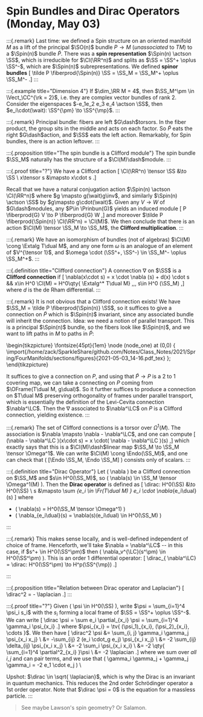# Spin Bundles and Dirac Operators (Monday, May 03)


:::{.remark}
Last time: we defined a Spin structure on an oriented manifold $M$ as a lift of the principal $\SO(n)$ bundle $P\to M$ (*unassociated* to $TM$) to a $\Spin(n)$ bundle $\tilde P$.
There was a **spin representation** $\Spin(n) \actson \SS$, which is irreducible for $\Cl(\RR^n)$ and splits as $\SS = \SS^+ \oplus \SS^-$, which are $\Spin(n)$ subrepresentations.
We defined **spinor bundles** 
\[
\tilde P \fiberprod{\Spin(n)} \SS = \SS_M = \SS_M^+ \oplus \SS_M^-
.\]
:::


:::{.example title="Dimension 4"}
If $\dim_\RR M = 4$, then $\SS_M^\pm \in \Vect_\CC^{\rk = 2}$, i.e. they are complex vector bundles of rank 2.
Consider the eigenspaces $-e_1e_2 e_3 e_4 \actson \SS$, then $e_i\cdot(\wait): \SS^{\pm} \to \SS^{\mp}$.
:::


:::{.remark}
Principal bundle: fibers are left $G\dash$torsors.
In the fiber product, the group sits in the middle and acts on each factor. 
So $\tilde P$ eats the right $G\dash$action, and $\SS$ eats the left action.
Remarkably, for Spin bundles, there is an action leftover.
:::


:::{.proposition title="The spin bundle is a Clifford module"}
The spin bundle $\SS_M$ naturally has the structure of a $\Cl(M)\dash$module.
:::


:::{.proof title="?"}
We have a Clifford action
\[
\Cl(\RR^n) \tensor \SS &\to \SS \\
x\tensor s &\mapsto x\cdot s
.\]

Recall that we have a natural conjugation action $\Spin(n) \actson \Cl(\RR^n)$ where $g \mapsto g(\wait)g\inv$, and similarly $\Spin(n) \actson \SS$ by $g\mapsto g\cdot(\wait)$.
Given any $V\to W$ of $G\dash$modules, any $P\in \Prinbun(G)$ yields an induced module 
\[
P \fiberprod{G} V \to P \fiberprod{G} W
,\]
and moreover $\tilde P \fiberprod{\Spin(n)} \Cl(\RR^n) = \Cl(M)$.
We then conclude that there is an action $\Cl(M) \tensor \SS_M \to \SS_M$, the **Clifford multiplication**.
:::


:::{.remark}
We have an isomorphism of bundles (not of algebras) $\Cl(M) \cong \Extalg T\dual M$, and any one form $\omega$ is an analogue of an element of $V^{\tensor 1}$, and $\omega \cdot (\SS^+, \SS^-) \in \SS_M^- \oplus \SS_M^+$.
:::


:::{.definition title="Clifford connection"}
A connection $\nabla$ on $\SS$ is a **Clifford connection** if 
\[
\nabla(x\cdot s) = x \cdot \nabla (s) + d(x) \cdot s 
&& x\in H^0 \Cl(M) = H^0\qty{ \Extalg^* T\dual M} ,\,\, s\in H^0 (\SS_M)
,\]
where $d$ is the de Rham differential.
:::


:::{.remark}
It is not obvious that a Clifford connection exists!
We have $\SS_M = \tilde P \fiberprod{\Spin(n)} \SS$, so it suffices to give a connection on $\tilde P$ which is $\Spin(n)$ invariant, since any associated bundle will inherit the connection.
Idea: we need a notion of parallel transport.
This is a principal $\Spin(n)$ bundle, so the fibers look like $\Spin(n)$, and we want to lift paths in $M$ to paths in $\tilde P$:

\begin{tikzpicture}
\fontsize{45pt}{1em} 
\node (node_one) at (0,0) { \import{/home/zack/SparkleShare/github.com/Notes/Class_Notes/2021/Spring/FourManifolds/sections/figures}{2021-05-03_14-16.pdf_tex} };
\end{tikzpicture}

It suffices to give a connection on $P$, and using that $\tilde P\to P$ is a 2 to 1 covering map, we can take a connecting on $P$ coming from $\OFrame(T\dual M, g\dual)$.
So it further suffices to produce a connection on $T\dual M$ preserving orthogonality of frames under parallel transport, which is essentially the definition of the Levi-Cevita connection $\nabla^\LC$.
Then the $\nabla$ associated to $\nabla^\LC$ on $P$ is a Clifford connection, yielding existence.
:::


:::{.remark}
The set of Clifford connections is a torsor over $\Omega^1(M)$.
The association is $\nabla \mapsto \nabla - \nabla^\LC$, and one can compute
\[
(\nabla - \nabla^\LC )(x\cdot s) = x \cdot( \nabla - \nabla^\LC )(s)
,\]
which exactly says that this is a $\Cl(M)\dash$linear map $\SS_M \to \SS_M \tensor \Omega^1$.
We can write $\Cl(M) \cong \Endo(\SS_M)$, and one can check that \( [\Endo \SS_M, \Endo \SS_M] \) consists only of scalars.
:::


:::{.definition title="Dirac Operator"}
Let \( \nabla \) be a Clifford connection on $\SS_M$ and $s\in H^0(\SS_M)$, so \( \nabla(s) \in \SS_M \tensor \Omega^1(M) \).
Then the **Dirac operator** is defined as 
\[
\dirac: H^0(\SS) &\to H^0(\SS) \\
s &\mapsto \sum _{e_i \in \Fr(T\dual M) } e_i \cdot \nabla_{e_i\dual}(s)
\]
where

- \( \nabla(s) = H^0(\SS_M \tensor \Omega^1) \)
- \( \nabla_{e_i\dual}(s) = \nabla(s)(e_i\dual) \in H^0(\SS_M) \) 

:::


:::{.remark}
This makes sense locally, and is well-defined independent of choice of frame.
Henceforth, we'll take $\nabla = \nabla^\LC$ -- in this case, if $s^+ \in H^0(\SS^\pm)$ then \( \nabla_v^{\LC}(s^\pm) \in H^0(\SS^\pm) \).
This is an order 1 differential operator:
\[
\dirac_{ \nabla^\LC} = \dirac: H^0(\SS^\pm) \to H^p(\SS^{\mp})
.\]

:::



:::{.proposition title="Relation between Dirac operator and Laplacian"}
\[
\dirac^2 = - \laplacian
.\]
:::


:::{.proof title="?"}
Given \( \psi \in H^0(\SS) \), write $\psi = \sum_{i=1}^4 \psi_i s_i$ with the $s_i$ forming a local frame of $\SS = \SS^+ \oplus \SS^-$.
We can write
\[
\dirac \psi = \sum e_i \partial_{x_i} \psi = \sum_{i=1}^4 \gamma_i \psi_{x_i}
.\]
where $\psi_{x_i} = \tv{ (\psi_1)_{x_i}, (\psi_2)_{x_i}, \cdots }$.
We then have
\[
\dirac^2 \psi
&= \sum_{i, j} \gamma_i \gamma_j \psi_{x_i x_j} \\
&= -\sum_{ij} 2 (e_i \cdot_g e_j) \psi_{x_i x_j} \\
&= -2 \sum_{ij} \delta_{ij} \psi_{x_i x_j} \\
&= -2 \sum_i \psi_{x_i x_i} \\
&= -2 \qty{ \sum_{i=1}^4 \partial^2_{x_i} }\psi \\
&= -2 \laplacian
.\]
where we sum over *all* $i, j$ and can pair terms,
and we use that \( \gamma_i \gamma_j + \gamma_j \gamma_i = -2 e_1 \cdot e_j \) 
\

Upshot: $\dirac \in \sqrt{ \laplacian}$, which is why the Dirac is an invariant in quantum mechanics.
This reduces the 2nd order Schrödinger operator a 1st order operator.
Note that $\dirac \psi = 0$ is the equation for a massless particle.
:::

> See maybe Lawson's spin geometry?
  Or Salamon.




